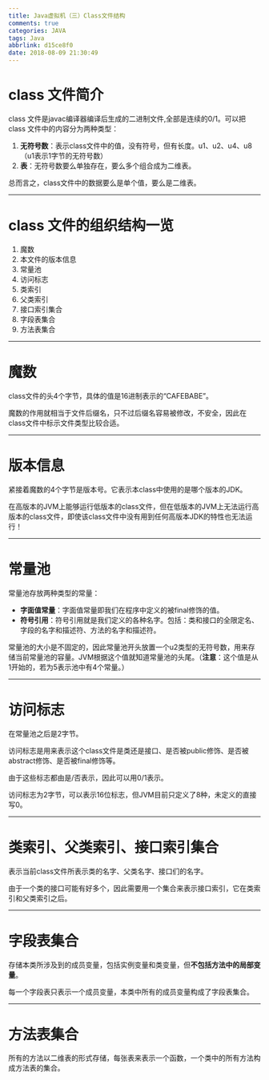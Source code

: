 ```yaml
---
title: Java虚拟机（三）Class文件结构
comments: true
categories: JAVA
tags: Java
abbrlink: d15ce8f0
date: 2018-08-09 21:30:49
---
```


# class 文件简介

class 文件是javac编译器编译后生成的二进制文件,全部是连续的0/1。可以把 class 文件中的内容分为两种类型：

1. **无符号数**：表示class文件中的值，没有符号，但有长度。u1、u2、u4、u8 （u1表示1字节的无符号数）
2. **表**：无符号数要么单独存在，要么多个组合成为二维表。

总而言之，class文件中的数据要么是单个值，要么是二维表。

---

# class 文件的组织结构一览

1. 魔数
2. 本文件的版本信息
3. 常量池
4. 访问标志
5. 类索引
6. 父类索引
7. 接口索引集合
8. 字段表集合
9. 方法表集合

<!-- more -->

---

# 魔数

class文件的头4个字节，具体的值是16进制表示的“CAFEBABE”。

魔数的作用就相当于文件后缀名，只不过后缀名容易被修改，不安全，因此在class文件中标示文件类型比较合适。

---

# 版本信息

紧接着魔数的4个字节是版本号。它表示本class中使用的是哪个版本的JDK。

在高版本的JVM上能够运行低版本的class文件，但在低版本的JVM上无法运行高版本的class文件，即使该class文件中没有用到任何高版本JDK的特性也无法运行！

---

# 常量池

常量池存放两种类型的常量：

- **字面值常量**：字面值常量即我们在程序中定义的被final修饰的值。
- **符号引用**：符号引用就是我们定义的各种名字。包括：类和接口的全限定名、字段的名字和描述符、方法的名字和描述符。

常量池的大小是不固定的，因此常量池开头放置一个u2类型的无符号数，用来存储当前常量池的容量。JVM根据这个值就知道常量池的头尾。（**注意**：这个值是从1开始的，若为5表示池中有4个常量。）

---

# 访问标志

在常量池之后是2字节。

访问标志是用来表示这个class文件是类还是接口、是否被public修饰、是否被abstract修饰、是否被final修饰等。

由于这些标志都由是/否表示，因此可以用0/1表示。

访问标志为2字节，可以表示16位标志，但JVM目前只定义了8种，未定义的直接写0。

---

# 类索引、父类索引、接口索引集合

表示当前class文件所表示类的名字、父类名字、接口们的名字。

由于一个类的接口可能有好多个，因此需要用一个集合来表示接口索引，它在类索引和父类索引之后。

---

# 字段表集合

存储本类所涉及到的成员变量，包括实例变量和类变量，但**不包括方法中的局部变量**。

每一个字段表只表示一个成员变量，本类中所有的成员变量构成了字段表集合。

---

# 方法表集合

所有的方法以二维表的形式存储，每张表来表示一个函数，一个类中的所有方法构成方法表的集合。
